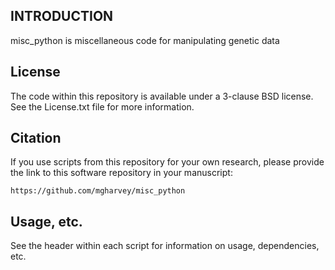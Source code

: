 INTRODUCTION
-------

misc_python is miscellaneous code for manipulating genetic data

License
-------

The code within this repository is available under a 3-clause BSD license. See the License.txt file 
for more information.

Citation
--------

If you use scripts from this repository for your own research, please provide the link to this software repository in your manuscript:

    https://github.com/mgharvey/misc_python

Usage, etc.
--------

See the header within each script for information on usage, dependencies, etc.